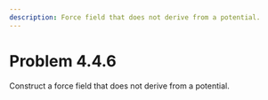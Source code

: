 ```yaml
---
description: Force field that does not derive from a potential.
---
```


# Problem 4.4.6

Construct a force field that does not derive from a potential.
